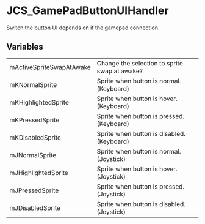 # JCS_GamePadButtonUIHandler

Switch the button UI depends on if the gamepad connection.


## Variables

<table>
  <tr>
    <td>mActiveSpriteSwapAtAwake</td>
    <td>Change the selection to sprite swap at awake?</td>
  </tr>
  <tr>
    <td>mKNormalSprite</td>
    <td>Sprite when button is normal. (Keyboard)</td>
  </tr>
  <tr>
    <td>mKHighlightedSprite</td>
    <td>Sprite when button is hover. (Keyboard)</td>
  </tr>
  <tr>
    <td>mKPressedSprite</td>
    <td>Sprite when button is pressed. (Keyboard)</td>
  </tr>
  <tr>
    <td>mKDisabledSprite</td>
    <td>Sprite when button is disabled. (Keyboard)</td>
  </tr>
  <tr>
    <td>mJNormalSprite</td>
    <td>Sprite when button is normal. (Joystick)</td>
  </tr>
  <tr>
    <td>mJHighlightedSprite</td>
    <td>Sprite when button is hover. (Joystick)</td>
  </tr>
  <tr>
    <td>mJPressedSprite</td>
    <td>Sprite when button is pressed. (Joystick)</td>
  </tr>
  <tr>
    <td>mJDisabledSprite</td>
    <td>Sprite when button is disabled. (Joystick)</td>
  </tr>
</table>
